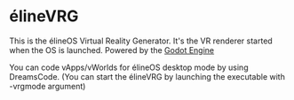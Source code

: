 # élineVRG

This is the élineOS Virtual Reality Generator. It's the VR renderer started when the OS is launched.
Powered by the [Godot Engine](https://github.com/godotengine/godot)

You can code vApps/vWorlds for élineOS desktop mode by using DreamsCode. (You can start the élineVRG by launching the executable with -vrgmode argument)
